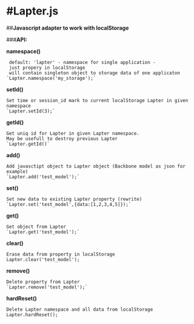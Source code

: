 #**Lapter.js**
======
##**Javascript adapter to work with localStorage**

###**API:**

**namespace()**

	 default: 'lapter' - namespace for single application - 
     just propery in localStorage
     will contain singleton object to storage data of one applicaton
	`Lapter.namespace('my_storage');`
    

**setId()**

	Set time or session_id mark to current localStorage Lapter in given namespace
    `Lapter.setId(3);`


**getId()**

	Get uniq id for Lapter in given Lapter namespace. 
    May be usefull to destroy previous Lapter
    `Lapter.getId()`
    

**add()**

	Add javasctipt object to Lapter object (Backbone model as json for example)
	`Lapter.add('test_model');`
    

**set()**

	Set new data to existing Lapter property (rewrite)
	`Lapter.set('test_model',{data:[1,2,3,4,5]});`
    

**get()**

	Get object from Lapter
    `Lapter.get('test_model');`
    

**clear()**

	Erase data from property in localStorage
	Lapter.clear('test_model');
    

**remove()**

	Delete property from Lapter
    `Lapter.remove('test_model');`
    

 **hardReset()**

 	Delete Lapter namespace and all data from localStorage
 	Lapter.hardReset();        
